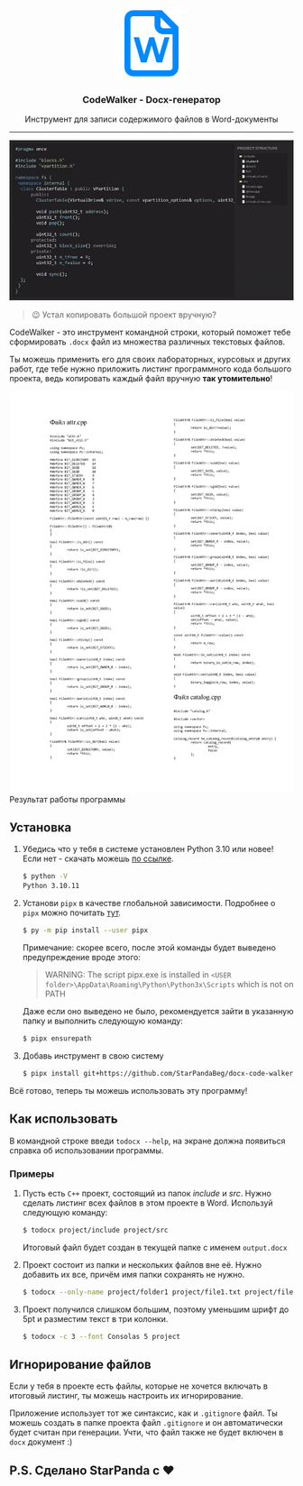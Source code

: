 <p align="center">
   <a href="https://github.com/StarPandaBeg/docx-code-walker">
    <img src=".github/logo.png" alt="Logo" width="128" />
   </a>

   <h3 align="center">CodeWalker - Docx-генератор</h3>

   <p align="center">
      Инструмент для записи содержимого файлов в Word-документы
   </p>
</p>

---

![](.github/demo.gif)

> 😉 Устал копировать большой проект вручную?

CodeWalker - это инструмент командной строки, который поможет тебе сформировать `.docx` файл из множества различных текстовых файлов.

Ты можешь применить его для своих лабораторных, курсовых и других работ, где тебе нужно приложить листинг программного кода большого проекта, ведь копировать каждый файл вручную **так утомительно**!

![](.github/image.png)
Результат работы программы

## Установка

1. Убедись что у тебя в системе установлен Python 3.10 или новее! Если нет - скачать можешь [по ссылке](https://www.python.org/downloads/release/python-31011/).

   ```bash
   $ python -V
   Python 3.10.11
   ```

2. Установи `pipx` в качестве глобальной зависимости. Подробнее о `pipx` можно почитать [тут](https://pipx.pypa.io/stable/).

   ```bash
   $ py -m pip install --user pipx
   ```

   Примечание: скорее всего, после этой команды будет выведено предупреждение вроде этого:

   > WARNING: The script pipx.exe is installed in `<USER folder>\AppData\Roaming\Python\Python3x\Scripts` which is not on PATH

   Даже если оно выведено не было, рекомендуется зайти в указанную папку и выполнить следующую команду:

   ```bash
   $ pipx ensurepath
   ```

3. Добавь инструмент в свою систему

   ```bash
   $ pipx install git+https://github.com/StarPandaBeg/docx-code-walker.git
   ```

Всё готово, теперь ты можешь использовать эту программу!

## Как использовать

В командной строке введи `todocx --help`, на экране должна появиться справка об использовании программы.

### Примеры

1. Пусть есть `C++` проект, состоящий из папок _include_ и _src_. Нужно сделать листинг всех файлов в этом проекте в Word. Используй следующую команду:

   ```bash
   $ todocx project/include project/src
   ```

   Итоговый файл будет создан в текущей папке с именем `output.docx`

2. Проект состоит из папки и нескольких файлов вне её. Нужно добавить их все, причём имя папки сохранять не нужно.

   ```bash
   $ todocx --only-name project/folder1 project/file1.txt project/file2.txt
   ```

3. Проект получился слишком большим, поэтому уменьшим шрифт до 5pt и разместим текст в три колонки.

   ```bash
   $ todocx -с 3 --font Consolas 5 project
   ```

## Игнорирование файлов

Если у тебя в проекте есть файлы, которые не хочется включать в итоговый листинг, ты можешь настроить их игнорирование.

Приложение использует тот же синтаксис, как и `.gitignore` файл. Ты можешь создать в папке проекта файл `.gitignore` и он автоматически будет считан при генерации. Учти, что файл также не будет включен в `docx` документ :)

## P.S. Сделано StarPanda с ❤
